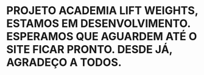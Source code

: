# PROJETO ACADEMIA LIFT WEIGHTS, ESTAMOS EM DESENVOLVIMENTO. ESPERAMOS QUE AGUARDEM ATÉ O SITE FICAR PRONTO. DESDE JÁ, AGRADEÇO A TODOS.